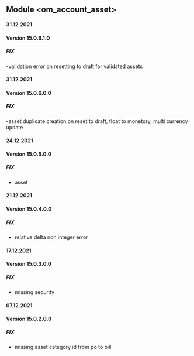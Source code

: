 ## Module <om_account_asset>

#### 31.12.2021
#### Version 15.0.6.1.0
##### FIX
-validation error on resetting to draft for validated assets


#### 31.12.2021
#### Version 15.0.6.0.0
##### FIX
-asset duplicate creation on reset to draft, float to monetory,
 multi currency update


#### 24.12.2021
#### Version 15.0.5.0.0
##### FIX
- asset

#### 21.12.2021
#### Version 15.0.4.0.0
##### FIX
- relative delta non integer error

#### 17.12.2021
#### Version 15.0.3.0.0
##### FIX
- missing security

#### 07.12.2021
#### Version 15.0.2.0.0
##### FIX
- missing asset category id from po to bill


